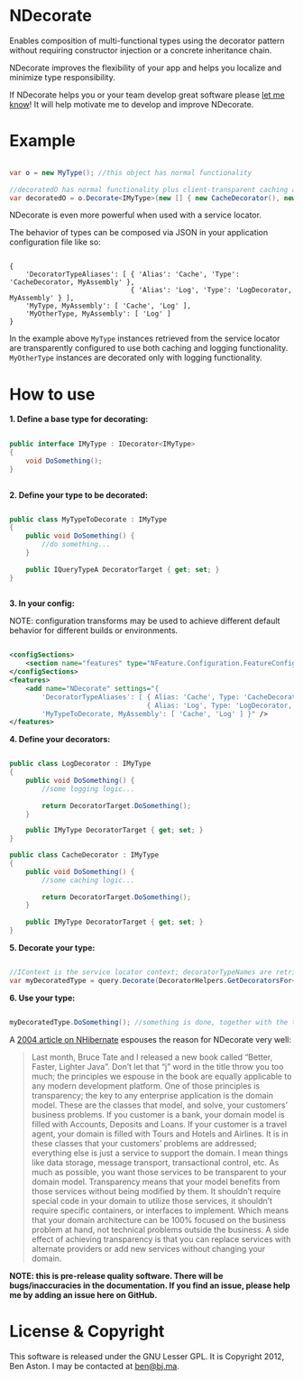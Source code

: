 NDecorate
=====

Enables composition of multi-functional types using the decorator pattern without requiring constructor injection or a concrete inheritance chain.

NDecorate improves the flexibility of your app and helps you localize and minimize type responsibility.

If NDecorate helps you or your team develop great software please [let me know](mailto:ben@bj.ma "Ben's email address")! It will help motivate me to develop and improve NDecorate.


Example
=====

```C#

var o = new MyType(); //this object has normal functionality
  
//decoratedO has normal functionality plus client-transparent caching and logging capability
var decoratedO = o.Decorate<IMyType>(new [] { new CacheDecorator(), new LogDecorator() });

```

NDecorate is even more powerful when used with a service locator. 

The behavior of types can be composed via JSON in your application configuration file like so:

```

{ 
	'DecoratorTypeAliases': [ { 'Alias': 'Cache', 'Type': 'CacheDecorator, MyAssembly' }, 
							  { 'Alias': 'Log', 'Type': 'LogDecorator, MyAssembly' } ], 
	'MyType, MyAssembly': [ 'Cache', 'Log' ],
	'MyOtherType, MyAssembly': [ 'Log' ]
}

````

In the example above ```MyType``` instances retrieved from the service locator are transparently configured to use both caching and logging functionality. ```MyOtherType``` instances are decorated only with logging functionality.


How to use
=====

**1. Define a base type for decorating:**

```C#
 
public interface IMyType : IDecorator<IMyType>
{
	void DoSomething();
}
 
```

**2. Define your type to be decorated:**

```C#

public class MyTypeToDecorate : IMyType
{
	public void DoSomething() {
		//do something...
	}
 
	public IQueryTypeA DecoratorTarget { get; set; }
}
  
```

**3. In your config:**

NOTE: configuration transforms may be used to achieve different default behavior for different builds or environments. 

```XML

<configSections>
	<section name="features" type="NFeature.Configuration.FeatureConfigurationSection`1[[NDecorate.Test.Fast.Feature, NDecorate.Test.Fast]], NFeature.Configuration" />
</configSections>
<features>
	<add name="NDecorate" settings="{ 
		'DecoratorTypeAliases': [ { Alias: 'Cache', Type: 'CacheDecorator, MyAssembly' }, 
								  { Alias: 'Log', Type: 'LogDecorator, MyAssembly' } ], 
		'MyTypeToDecorate, MyAssembly': [ 'Cache', 'Log' ] }" />
</features>

````

**4. Define your decorators:**

```C#

public class LogDecorator : IMyType
{
	public void DoSomething() {
 		//some logging logic...
  
		return DecoratorTarget.DoSomething();
	}

	public IMyType DecoratorTarget { get; set; }
}

public class CacheDecorator : IMyType
{
	public void DoSomething() {
		//some caching logic...
   
		return DecoratorTarget.DoSomething();
	}
	
	public IMyType DecoratorTarget { get; set; }
}

```

**5. Decorate your type:**

```C#

//IContext is the service locator context; decoratorTypeNames are retrieved from the config file
var myDecoratedType = query.Decorate(DecoratorHelpers.GetDecoratorsFor<IMyType, IContext>(serviceLocator, decoratorTypeNames));

```

**6. Use your type:**

```C#

myDecoratedType.DoSomething(); //something is done, together with the transparent execution of some caching and logging logic

```

A [2004 article on NHibernate](http://www.theserverside.net/tt/articles/showarticle.tss?id=NHibernate) espouses the reason for NDecorate very well:

 > Last month, Bruce Tate and I released a new book called “Better, Faster, Lighter Java”. Don’t let that “j” word in the title throw you too much; the principles we espouse in the book are equally applicable to any modern development platform. One of those principles is transparency; the key to any enterprise application is the domain model. These are the classes that model, and solve, your customers’ business problems. If you customer is a bank, your domain model is filled with Accounts, Deposits and Loans. If your customer is a travel agent, your domain is filled with Tours and Hotels and Airlines. It is in these classes that your customers’ problems are addressed; everything else is just a service to support the domain. I mean things like data storage, message transport, transactional control, etc. As much as possible, you want those services to be transparent to your domain model. Transparency means that your model benefits from those services without being modified by them. It shouldn’t require special code in your domain to utilize those services, it shouldn’t require specific containers, or interfaces to implement. Which means that your domain architecture can be 100% focused on the business problem at hand, not technical problems outside the business. A side effect of achieving transparency is that you can replace services with alternate providers or add new services without changing your domain.


**NOTE: this is pre-release quality software. There will be bugs/inaccuracies in the documentation. If you find an issue, please help me by adding an issue here on GitHub.**


License & Copyright
=====

This software is released under the GNU Lesser GPL. It is Copyright 2012, Ben Aston. I may be contacted at ben@bj.ma.
